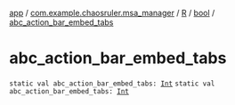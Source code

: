 [app](../../../index.md) / [com.example.chaosruler.msa_manager](../../index.md) / [R](../index.md) / [bool](index.md) / [abc_action_bar_embed_tabs](.)

# abc_action_bar_embed_tabs

`static val abc_action_bar_embed_tabs: `[`Int`](https://kotlinlang.org/api/latest/jvm/stdlib/kotlin/-int/index.html)
`static val abc_action_bar_embed_tabs: `[`Int`](https://kotlinlang.org/api/latest/jvm/stdlib/kotlin/-int/index.html)